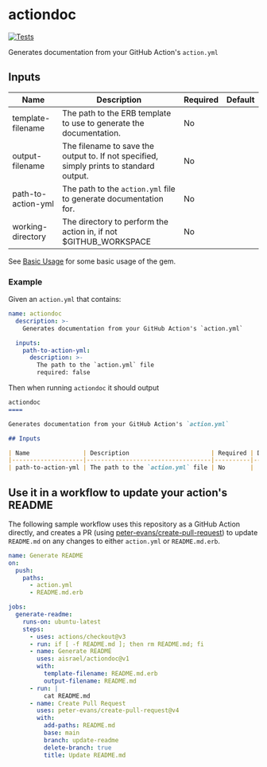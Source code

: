 actiondoc
====

[![Tests](https://github.com/aisrael/actiondoc/actions/workflows/tests.yml/badge.svg)](https://github.com/aisrael/actiondoc/actions/workflows/tests.yml)

Generates documentation from your GitHub Action's `action.yml`

## Inputs

| Name               | Description                                                                             | Required | Default |
|--------------------|-----------------------------------------------------------------------------------------|----------|---------|
| template-filename  | The path to the ERB template to use to generate the documentation.                      | No       |         |
| output-filename    | The filename to save the output to. If not specified, simply prints to standard output. | No       |         |
| path-to-action-yml | The path to the `action.yml` file to generate documentation for.                        | No       |         |
| working-directory  | The directory to perform the action in, if not $GITHUB_WORKSPACE                        | No       |         |

See [Basic Usage](features/basic_usage.feature) for some basic usage of the gem.

### Example

Given an `action.yml` that contains:

```yaml
name: actiondoc
  description: >-
    Generates documentation from your GitHub Action's `action.yml`

  inputs:
    path-to-action-yml:
      description: >-
        The path to the `action.yml` file
        required: false
```

Then when running `actiondoc` it should output

```markdown
actiondoc
====

Generates documentation from your GitHub Action's `action.yml`

## Inputs

| Name               | Description                       | Required | Default |
|--------------------|-----------------------------------|----------|---------|
| path-to-action-yml | The path to the `action.yml` file | No       |         |
```

## Use it in a workflow to update your action's README

The following sample workflow uses this repository as a GitHub Action directly, and creates a PR (using
[peter-evans/create-pull-request](https://github.com/peter-evans/create-pull-request)) to
update `README.md` on any changes to either `action.yml` or `README.md.erb`.


```yaml
name: Generate README
on:
  push:
    paths:
      - action.yml
      - README.md.erb

jobs:
  generate-readme:
    runs-on: ubuntu-latest
    steps:
      - uses: actions/checkout@v3
      - run: if [ -f README.md ]; then rm README.md; fi
      - name: Generate README
        uses: aisrael/actiondoc@v1
        with:
          template-filename: README.md.erb
          output-filename: README.md
      - run: |
          cat README.md
      - name: Create Pull Request
        uses: peter-evans/create-pull-request@v4
        with:
          add-paths: README.md
          base: main
          branch: update-readme
          delete-branch: true
          title: Update README.md
```
